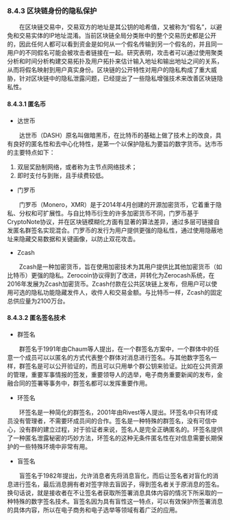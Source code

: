 ### 8.4.3 区块链身份的隐私保护
&emsp;&emsp;在区块链交易中，交易双方的地址是其公钥的哈希值，又被称为“假名”，以避免和交易实体的IP地址混淆。当前区块链全局分类账中的整个交易历史都是公开的，因此任何人都可以看到资金是如何从一个假名传输到另一个假名的，并且同一用户的不同假名可能会被攻击者链接在一起。研究表明，攻击者可以通过使用聚类分析和时间分析构建交易拓扑及用户拓扑来估计输入地址和输出地址之间的关系，从而将假名映射到用户真实身份。区块链的公开特性对用户的隐私构成了重大威胁，针对区块链中的隐私泄露问题，已经提出了一些隐私增强技术来改善区块链隐私性。

#### 8.4.3.1 匿名币

* 达世币

&emsp;&emsp;达世币（DASH）原名叫做暗黑币，在比特币的基础上做了技术上的改良，具有良好的匿名性和去中心化特性，是第一个以保护隐私为要旨的数字货币。达市币的主要特点如下：

1. 双层奖励制网络，或者称为主节点网络技术；
2. 即时支付与到账，且手续费较低。

* 门罗币

&emsp;&emsp;门罗币（Monero，XMR）是于2014年4月创建的开源加密货币，它着重于隐私、分权和可扩展性。与自比特币衍生的许多加密货币不同，门罗币基于CryptoNote协议，并在区块链模糊化方面有显著的算法差异，通过多层可链接自发匿名群签名实现混合。门罗币的发行为用户提供更强的隐私性，通过使用隐蔽地址来隐藏交易数据和关键画像，以防止双花攻击。

* Zcash

&emsp;&emsp;Zcash是一种加密货币，旨在使用加密技术为其用户提供比其他加密货币（如比特币）更强的隐私。Zerocoin协议得到了改进，并转化为Zerocash系统，在2016年发展为Zcash加密货币。Zcash付款在公共区块链上发布，但用户可以使用可选的隐私功能隐藏发件人，收件人和交易金额。与比特币一样，Zcash的固定总供应量为2100万台。

#### 8.4.3.2 匿名签名技术

* 群签名

&emsp;&emsp;群签名于1991年由Chaum等人提出，在一个群签名方案中，一个群体中的任意一个成员可以以匿名的方式代表整个群体对消息进行签名。与其他数字签名一样，群签名是可以公开验证的，而且可以只用单个群公钥来验证。比如在公共资源的管理，重要军事情报的签发，重要领导人的选举，电子商务重要新闻的发布，金融合同的签署等事务中，群签名都可以发挥重要作用。

* 环签名

&emsp;&emsp;环签名是一种简化的群签名，2001年由Rivest等人提出。环签名中只有环成员没有管理者，不需要环成员间的合作。签名是一种特殊的群签名，没有可信中心，没有群的建立过程，对于验证者来说，签名人是完全正确匿名的。环签名提供了一种匿名泄露秘密的巧妙方法，环签名的这种无条件匿名性在对信息需要长期保护的一些特殊环境中非常有用。

* 盲签名

&emsp;&emsp;盲签名于1982年提出，允许消息者先将消息盲化，而后让签名者对盲化的消息进行签名，最后消息拥有者对签字除去盲因子，得到签名者关于原消息的签名。换句话说，就是接收者在不让签名者获取所签署消息具体内容的情况下所采取的一种特殊的数字签名技术。盲签名因为具有盲性这一特点，可以有效保护所签署消息的具体内容，所以在电子商务和电子选举等领域有着广泛的应用。